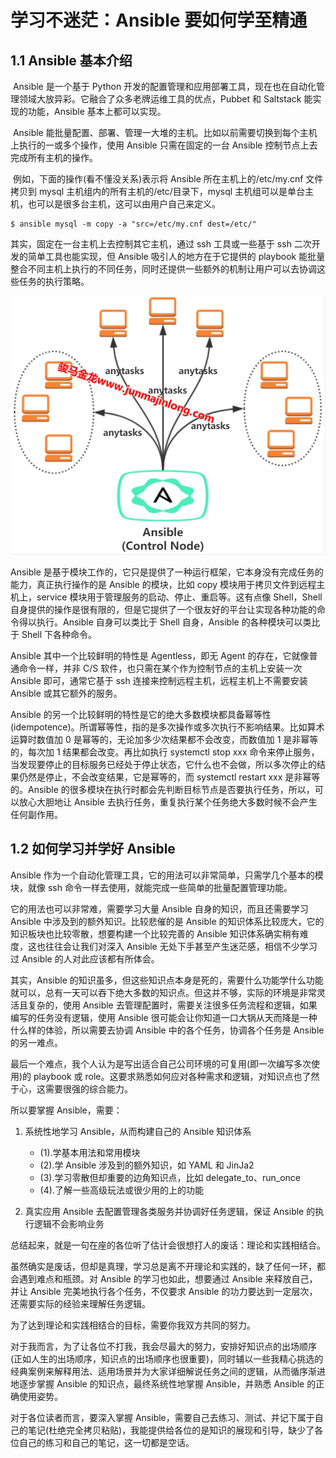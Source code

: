 # 学习不迷茫：Ansible 要如何学至精通

## 1.1 Ansible 基本介绍

​ Ansible 是一个基于 Python 开发的配置管理和应用部署工具，现在也在自动化管理领域大放异彩。它融合了众多老牌运维工具的优点，Pubbet 和 Saltstack 能实现的功能，Ansible 基本上都可以实现。

​ Ansible 能批量配置、部署、管理一大堆的主机。比如以前需要切换到每个主机上执行的一或多个操作，使用 Ansible 只需在固定的一台 Ansible 控制节点上去完成所有主机的操作。

​ 例如，下面的操作(看不懂没关系)表示将 Ansible 所在主机上的/etc/my.cnf 文件拷贝到 mysql 主机组内的所有主机的/etc/目录下，mysql 主机组可以是单台主机，也可以是很多台主机，这可以由用户自己来定义。

```shell
$ ansible mysql -m copy -a "src=/etc/my.cnf dest=/etc/"
```

其实，固定在一台主机上去控制其它主机，通过 ssh 工具或一些基于 ssh 二次开发的简单工具也能实现，但 Ansible 吸引人的地方在于它提供的 playbook 能批量整合不同主机上执行的不同任务，同时还提供一些额外的机制让用户可以去协调这些任务的执行策略。

![img](images/Chapter01/1576393267029.png)

Ansible 是基于模块工作的，它只是提供了一种运行框架，它本身没有完成任务的能力，真正执行操作的是 Ansible 的模块，比如 copy 模块用于拷贝文件到远程主机上，service 模块用于管理服务的启动、停止、重启等。这有点像 Shell，Shell 自身提供的操作是很有限的，但是它提供了一个很友好的平台让实现各种功能的命令得以执行。Ansible 自身可以类比于 Shell 自身，Ansible 的各种模块可以类比于 Shell 下各种命令。

Ansible 其中一个比较鲜明的特性是 Agentless，即无 Agent 的存在，它就像普通命令一样，并非 C/S 软件，也只需在某个作为控制节点的主机上安装一次 Ansible 即可，通常它基于 ssh 连接来控制远程主机，远程主机上不需要安装 Ansible 或其它额外的服务。

Ansible 的另一个比较鲜明的特性是它的绝大多数模块都具备幂等性(idempotence)。所谓幂等性，指的是多次操作或多次执行不影响结果。比如算术运算时数值加 0 是幂等的，无论加多少次结果都不会改变，而数值加 1 是非幂等的，每次加 1 结果都会改变。再比如执行 systemctl stop xxx 命令来停止服务，当发现要停止的目标服务已经处于停止状态，它什么也不会做，所以多次停止的结果仍然是停止，不会改变结果，它是幂等的，而 systemctl restart xxx 是非幂等的。Ansible 的很多模块在执行时都会先判断目标节点是否要执行任务，所以，可以放心大胆地让 Ansible 去执行任务，重复执行某个任务绝大多数时候不会产生任何副作用。

## 1.2 如何学习并学好 Ansible

Ansible 作为一个自动化管理工具，它的用法可以非常简单，只需学几个基本的模块，就像 ssh 命令一样去使用，就能完成一些简单的批量配置管理功能。

它的用法也可以非常难，需要学习大量 Ansible 自身的知识，而且还需要学习 Ansible 中涉及到的额外知识。比较悲催的是 Ansible 的知识体系比较庞大，它的知识板块也比较零散，想要构建一个比较完善的 Ansible 知识体系确实稍有难度，这也往往会让我们对深入 Ansible 无处下手甚至产生迷茫感，相信不少学习过 Ansible 的人对此应该都有所体会。

其实，Ansible 的知识虽多，但这些知识点本身是死的，需要什么功能学什么功能就可以，总有一天可以吞下绝大多数的知识点。但这并不够，实际的环境是非常灵活且复杂的，使用 Ansible 去管理配置时，需要关注很多任务流程和逻辑，如果编写的任务没有逻辑，使用 Ansible 很可能会让你知道一口大锅从天而降是一种什么样的体验，所以需要去协调 Ansible 中的各个任务，协调各个任务是 Ansible 的另一难点。

最后一个难点，我个人认为是写出适合自己公司环境的可复用(即一次编写多次使用)的 playbook 或 role。这要求熟悉如何应对各种需求和逻辑，对知识点也了然于心，这需要很强的综合能力。

所以要掌握 Ansible，需要：

1. 系统性地学习 Ansible，从而构建自己的 Ansible 知识体系

   - (1).学基本用法和常用模块
   - (2).学 Ansible 涉及到的额外知识，如 YAML 和 JinJa2
   - (3).学习零散但却重要的边角知识点，比如 delegate_to、run_once
   - (4).了解一些高级玩法或很少用的上的功能

2. 真实应用 Ansible 去配置管理各类服务并协调好任务逻辑，保证 Ansible 的执行逻辑不会影响业务

总结起来，就是一句在座的各位听了估计会很想打人的废话：理论和实践相结合。

虽然确实是废话，但却是真理，学习总是离不开理论和实践的，缺了任何一环，都会遇到难点和瓶颈。对 Ansible 的学习也如此，想要通过 Ansible 来释放自己，并让 Ansible 完美地执行各个任务，不仅要求 Ansible 的功力要达到一定层次，还需要实际的经验来理解任务逻辑。

为了达到理论和实践相结合的目标，需要你我双方共同的努力。

对于我而言，为了让各位不打我，我会尽最大的努力，安排好知识点的出场顺序(正如人生的出场顺序，知识点的出场顺序也很重要)，同时辅以一些我精心挑选的经典案例来解释用法、适用场景并为大家详细解说任务之间的逻辑，从而循序渐进地逐步掌握 Ansible 的知识点，最终系统性地掌握 Ansible，并熟悉 Ansible 的正确使用姿势。

对于各位读者而言，要深入掌握 Ansible，需要自己去练习、测试、并记下属于自己的笔记(杜绝完全拷贝粘贴)，我能提供给各位的是知识的展现和引导，缺少了各位自己的练习和自己的笔记，这一切都是空话。
